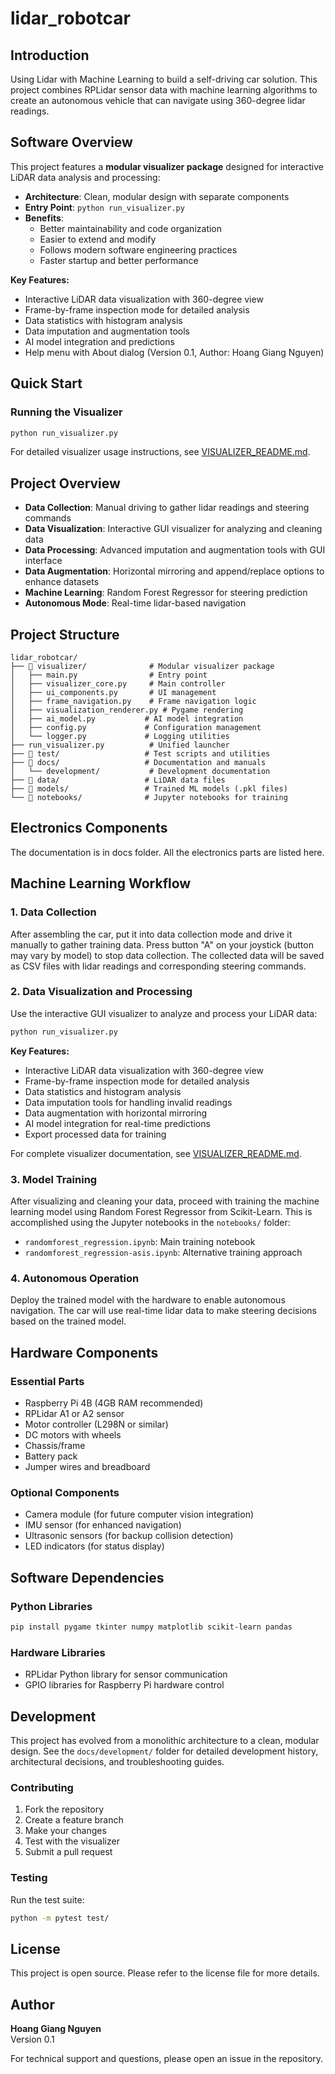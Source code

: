 # lidar_robotcar

## Introduction
Using Lidar with Machine Learning to build a self-driving car solution. This project combines RPLidar sensor data with machine learning algorithms to create an autonomous vehicle that can navigate using 360-degree lidar readings.

## Software Overview

This project features a **modular visualizer package** designed for interactive LiDAR data analysis and processing:

- **Architecture**: Clean, modular design with separate components
- **Entry Point**: `python run_visualizer.py`
- **Benefits**: 
  - Better maintainability and code organization
  - Easier to extend and modify
  - Follows modern software engineering practices
  - Faster startup and better performance

**Key Features:**
- Interactive LiDAR data visualization with 360-degree view
- Frame-by-frame inspection mode for detailed analysis
- Data statistics with histogram analysis
- Data imputation and augmentation tools
- AI model integration and predictions
- Help menu with About dialog (Version 0.1, Author: Hoang Giang Nguyen)

## Quick Start

### Running the Visualizer
```bash
python run_visualizer.py
```

For detailed visualizer usage instructions, see [VISUALIZER_README.md](VISUALIZER_README.md).

## Project Overview
- **Data Collection**: Manual driving to gather lidar readings and steering commands
- **Data Visualization**: Interactive GUI visualizer for analyzing and cleaning data
- **Data Processing**: Advanced imputation and augmentation tools with GUI interface
- **Data Augmentation**: Horizontal mirroring and append/replace options to enhance datasets
- **Machine Learning**: Random Forest Regressor for steering prediction
- **Autonomous Mode**: Real-time lidar-based navigation

## Project Structure

```
lidar_robotcar/
├── 📁 visualizer/              # Modular visualizer package
│   ├── main.py                # Entry point
│   ├── visualizer_core.py     # Main controller
│   ├── ui_components.py       # UI management
│   ├── frame_navigation.py    # Frame navigation logic
│   ├── visualization_renderer.py # Pygame rendering
│   ├── ai_model.py           # AI model integration
│   ├── config.py             # Configuration management
│   └── logger.py             # Logging utilities
├── run_visualizer.py          # Unified launcher
├── 📁 test/                   # Test scripts and utilities
├── 📁 docs/                   # Documentation and manuals
│   └── development/           # Development documentation
├── 📁 data/                   # LiDAR data files
├── 📁 models/                 # Trained ML models (.pkl files)
└── 📁 notebooks/              # Jupyter notebooks for training
```

## Electronics Components
The documentation is in docs folder. All the electronics parts are listed here.

## Machine Learning Workflow

### 1. Data Collection
After assembling the car, put it into data collection mode and drive it manually to gather training data. Press button "A" on your joystick (button may vary by model) to stop data collection. The collected data will be saved as CSV files with lidar readings and corresponding steering commands.

### 2. Data Visualization and Processing

Use the interactive GUI visualizer to analyze and process your LiDAR data:

```bash
python run_visualizer.py
```

**Key Features:**
- Interactive LiDAR data visualization with 360-degree view
- Frame-by-frame inspection mode for detailed analysis
- Data statistics and histogram analysis
- Data imputation tools for handling invalid readings
- Data augmentation with horizontal mirroring
- AI model integration for real-time predictions
- Export processed data for training

For complete visualizer documentation, see [VISUALIZER_README.md](VISUALIZER_README.md).

### 3. Model Training
After visualizing and cleaning your data, proceed with training the machine learning model using Random Forest Regressor from Scikit-Learn. This is accomplished using the Jupyter notebooks in the `notebooks/` folder:

- `randomforest_regression.ipynb`: Main training notebook
- `randomforest_regression-asis.ipynb`: Alternative training approach

### 4. Autonomous Operation
Deploy the trained model with the hardware to enable autonomous navigation. The car will use real-time lidar data to make steering decisions based on the trained model.

## Hardware Components

### Essential Parts
- Raspberry Pi 4B (4GB RAM recommended)
- RPLidar A1 or A2 sensor
- Motor controller (L298N or similar)
- DC motors with wheels
- Chassis/frame
- Battery pack
- Jumper wires and breadboard

### Optional Components
- Camera module (for future computer vision integration)
- IMU sensor (for enhanced navigation)
- Ultrasonic sensors (for backup collision detection)
- LED indicators (for status display)

## Software Dependencies

### Python Libraries
```bash
pip install pygame tkinter numpy matplotlib scikit-learn pandas
```

### Hardware Libraries
- RPLidar Python library for sensor communication
- GPIO libraries for Raspberry Pi hardware control

## Development

This project has evolved from a monolithic architecture to a clean, modular design. See the `docs/development/` folder for detailed development history, architectural decisions, and troubleshooting guides.

### Contributing
1. Fork the repository
2. Create a feature branch
3. Make your changes
4. Test with the visualizer
5. Submit a pull request

### Testing
Run the test suite:
```bash
python -m pytest test/
```

## License
This project is open source. Please refer to the license file for more details.

## Author
**Hoang Giang Nguyen**  
Version 0.1

For technical support and questions, please open an issue in the repository.
